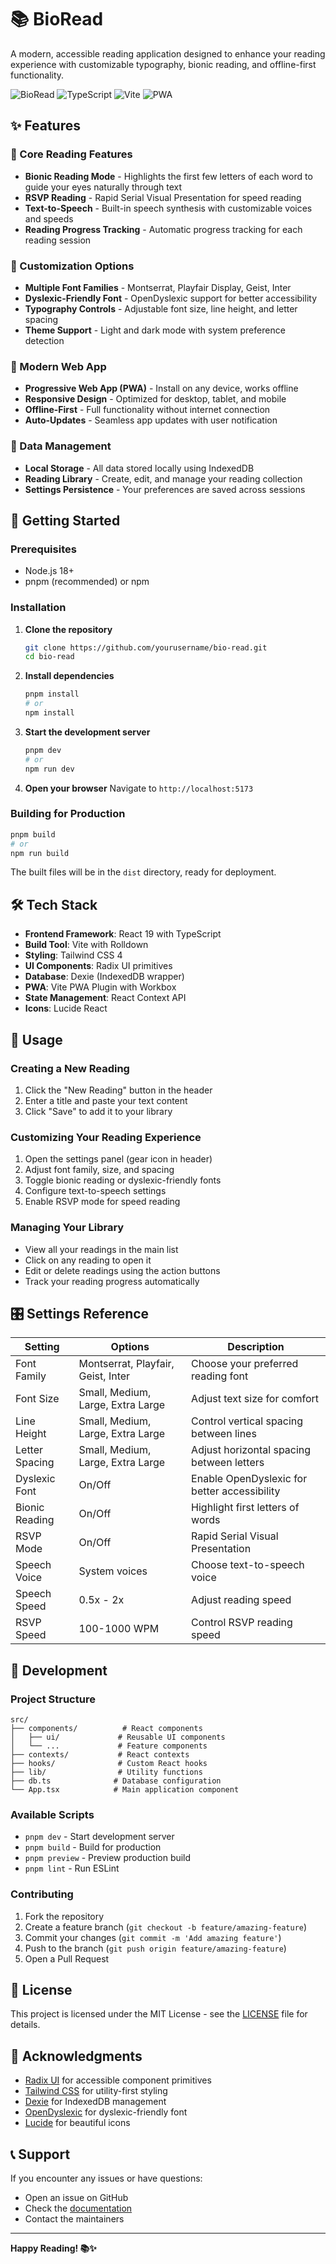 # 📚 BioRead

A modern, accessible reading application designed to enhance your reading experience with customizable typography, bionic reading, and offline-first functionality.

![BioRead](https://img.shields.io/badge/React-19.1.1-blue?logo=react)
![TypeScript](https://img.shields.io/badge/TypeScript-5.9.3-blue?logo=typescript)
![Vite](https://img.shields.io/badge/Vite-7.1.14-646CFF?logo=vite)
![PWA](https://img.shields.io/badge/PWA-Enabled-4285F4?logo=pwa)

## ✨ Features

### 🎯 Core Reading Features
- **Bionic Reading Mode** - Highlights the first few letters of each word to guide your eyes naturally through text
- **RSVP Reading** - Rapid Serial Visual Presentation for speed reading
- **Text-to-Speech** - Built-in speech synthesis with customizable voices and speeds
- **Reading Progress Tracking** - Automatic progress tracking for each reading session

### 🎨 Customization Options
- **Multiple Font Families** - Montserrat, Playfair Display, Geist, Inter
- **Dyslexic-Friendly Font** - OpenDyslexic support for better accessibility
- **Typography Controls** - Adjustable font size, line height, and letter spacing
- **Theme Support** - Light and dark mode with system preference detection

### 📱 Modern Web App
- **Progressive Web App (PWA)** - Install on any device, works offline
- **Responsive Design** - Optimized for desktop, tablet, and mobile
- **Offline-First** - Full functionality without internet connection
- **Auto-Updates** - Seamless app updates with user notification

### 💾 Data Management
- **Local Storage** - All data stored locally using IndexedDB
- **Reading Library** - Create, edit, and manage your reading collection
- **Settings Persistence** - Your preferences are saved across sessions

## 🚀 Getting Started

### Prerequisites
- Node.js 18+ 
- pnpm (recommended) or npm

### Installation

1. **Clone the repository**
   ```bash
   git clone https://github.com/yourusername/bio-read.git
   cd bio-read
   ```

2. **Install dependencies**
   ```bash
   pnpm install
   # or
   npm install
   ```

3. **Start the development server**
   ```bash
   pnpm dev
   # or
   npm run dev
   ```

4. **Open your browser**
   Navigate to `http://localhost:5173`

### Building for Production

```bash
pnpm build
# or
npm run build
```

The built files will be in the `dist` directory, ready for deployment.

## 🛠️ Tech Stack

- **Frontend Framework**: React 19 with TypeScript
- **Build Tool**: Vite with Rolldown
- **Styling**: Tailwind CSS 4
- **UI Components**: Radix UI primitives
- **Database**: Dexie (IndexedDB wrapper)
- **PWA**: Vite PWA Plugin with Workbox
- **State Management**: React Context API
- **Icons**: Lucide React

## 📖 Usage

### Creating a New Reading
1. Click the "New Reading" button in the header
2. Enter a title and paste your text content
3. Click "Save" to add it to your library

### Customizing Your Reading Experience
1. Open the settings panel (gear icon in header)
2. Adjust font family, size, and spacing
3. Toggle bionic reading or dyslexic-friendly fonts
4. Configure text-to-speech settings
5. Enable RSVP mode for speed reading

### Managing Your Library
- View all your readings in the main list
- Click on any reading to open it
- Edit or delete readings using the action buttons
- Track your reading progress automatically

## 🎛️ Settings Reference

| Setting | Options | Description |
|---------|---------|-------------|
| Font Family | Montserrat, Playfair, Geist, Inter | Choose your preferred reading font |
| Font Size | Small, Medium, Large, Extra Large | Adjust text size for comfort |
| Line Height | Small, Medium, Large, Extra Large | Control vertical spacing between lines |
| Letter Spacing | Small, Medium, Large, Extra Large | Adjust horizontal spacing between letters |
| Dyslexic Font | On/Off | Enable OpenDyslexic for better accessibility |
| Bionic Reading | On/Off | Highlight first letters of words |
| RSVP Mode | On/Off | Rapid Serial Visual Presentation |
| Speech Voice | System voices | Choose text-to-speech voice |
| Speech Speed | 0.5x - 2x | Adjust reading speed |
| RSVP Speed | 100-1000 WPM | Control RSVP reading speed |

## 🔧 Development

### Project Structure
```
src/
├── components/          # React components
│   ├── ui/             # Reusable UI components
│   └── ...             # Feature components
├── contexts/           # React contexts
├── hooks/              # Custom React hooks
├── lib/                # Utility functions
├── db.ts              # Database configuration
└── App.tsx            # Main application component
```

### Available Scripts
- `pnpm dev` - Start development server
- `pnpm build` - Build for production
- `pnpm preview` - Preview production build
- `pnpm lint` - Run ESLint

### Contributing
1. Fork the repository
2. Create a feature branch (`git checkout -b feature/amazing-feature`)
3. Commit your changes (`git commit -m 'Add amazing feature'`)
4. Push to the branch (`git push origin feature/amazing-feature`)
5. Open a Pull Request

## 📄 License

This project is licensed under the MIT License - see the [LICENSE](LICENSE) file for details.

## 🙏 Acknowledgments

- [Radix UI](https://www.radix-ui.com/) for accessible component primitives
- [Tailwind CSS](https://tailwindcss.com/) for utility-first styling
- [Dexie](https://dexie.org/) for IndexedDB management
- [OpenDyslexic](https://opendyslexic.org/) for dyslexic-friendly font
- [Lucide](https://lucide.dev/) for beautiful icons

## 📞 Support

If you encounter any issues or have questions:
- Open an issue on GitHub
- Check the [documentation](https://github.com/yourusername/bio-read/wiki)
- Contact the maintainers

---

**Happy Reading! 📚✨**